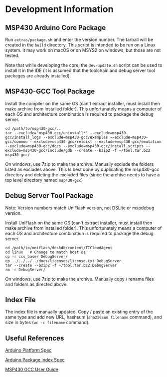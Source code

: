 # Development Information



## MSP430 Arduino Core Package

Run `extras/package.sh` and enter the version number. The tarball will be created in the `build` directory. This script is intended to be run on a Linux system. It may work on macOS or on MSYS2 on windows, but those are not tested.

Note that while developing the core, the `dev-update.sh` script can be used to install it in the IDE (it is assumed that the toolchain and debug server tool packages are already installed).



## MSP430-GCC Tool Package

Install the compiler on the same OS (can't extract installer, must install then make archive from installed folder). This unfortunately means a computer of each OS and architecture combination is required to package the debug server.

```
cd /path/to/msp430-gcc/..
tar --exclude="msp430-gcc/uninstall*" --exclude=msp430-gcc/install_logs --exclude=msp430-gcc/examples --exclude=msp430-gcc/common --exclude=msp430-gcc/reidist --exclude=msp430-gcc/emulation --exclude=msp430-gcc/docs --exclude=msp430-gcc/install_scripts --exclude=msp430-gcc/include/gdb --create --bzip2 -f ~/tool.tar.bz2 msp430-gcc/
```

On windows, use 7zip to make the archive. Manually exclude the folders listed as excludes above. This is best done by duplicating the msp430-gcc directory and deleting the excluded files (since the archive needs to have a top level directory named `msp430-gcc`)



## Debug Server Tool Package

Note: Version numbers match UniFlash version, not DSLite or mspdebug version.

Install UniFlash on the same OS (can't extract installer, must install then make archive from installed folder). This unfortunately means a computer of each OS and architecture combination is required to package the debug server.

```
cd /path/to/uniflash/deskdb/content/TICloudAgent
cd linux   # Change to match host os
cp -r ccs_base/ DebugServer/
cp ../../../../docs/licenses/license.txt DebugServer
tar --create --bzip2 -f ~/tool.tar.bz2 DebugServer
rm -r DebugServer/
```

On windows, use 7zip to make the archive. Manually copy / rename files and folders as directed above.



## Index File

The index file is manually updated. Copy / paste an existing entry of the same type and add new URL, hashsum (`sha256sum filename` command), and size in bytes (`wc -c filename` command). 



## Useful References

[Arduino Platform Spec](https://arduino.github.io/arduino-cli/0.31/platform-specification/)

[Arduino Package Index Spec](https://arduino.github.io/arduino-cli/0.31/package_index_json-specification/)

[MSP430 GCC User Guide](https://www.ti.com/lit/ug/slau646f/slau646f.pdf)
